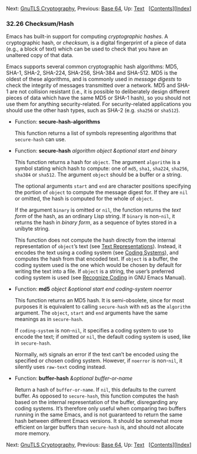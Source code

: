 

Next: [GnuTLS Cryptography](GnuTLS-Cryptography.html), Previous: [Base 64](Base-64.html), Up: [Text](Text.html)   \[[Contents](index.html#SEC_Contents "Table of contents")]\[[Index](Index.html "Index")]

### 32.26 Checksum/Hash

Emacs has built-in support for computing *cryptographic hashes*. A cryptographic hash, or *checksum*, is a digital fingerprint of a piece of data (e.g., a block of text) which can be used to check that you have an unaltered copy of that data.

Emacs supports several common cryptographic hash algorithms: MD5, SHA-1, SHA-2, SHA-224, SHA-256, SHA-384 and SHA-512. MD5 is the oldest of these algorithms, and is commonly used in *message digests* to check the integrity of messages transmitted over a network. MD5 and SHA-1 are not collision resistant (i.e., it is possible to deliberately design different pieces of data which have the same MD5 or SHA-1 hash), so you should not use them for anything security-related. For security-related applications you should use the other hash types, such as SHA-2 (e.g. `sha256` or `sha512`).

*   Function: **secure-hash-algorithms**

    This function returns a list of symbols representing algorithms that `secure-hash` can use.

<!---->

*   Function: **secure-hash** *algorithm object \&optional start end binary*

    This function returns a hash for `object`. The argument `algorithm` is a symbol stating which hash to compute: one of `md5`, `sha1`, `sha224`, `sha256`, `sha384` or `sha512`. The argument `object` should be a buffer or a string.

    The optional arguments `start` and `end` are character positions specifying the portion of `object` to compute the message digest for. If they are `nil` or omitted, the hash is computed for the whole of `object`.

    If the argument `binary` is omitted or `nil`, the function returns the *text form* of the hash, as an ordinary Lisp string. If `binary` is non-`nil`, it returns the hash in *binary form*, as a sequence of bytes stored in a unibyte string.

    This function does not compute the hash directly from the internal representation of `object`’s text (see [Text Representations](Text-Representations.html)). Instead, it encodes the text using a coding system (see [Coding Systems](Coding-Systems.html)), and computes the hash from that encoded text. If `object` is a buffer, the coding system used is the one which would be chosen by default for writing the text into a file. If `object` is a string, the user’s preferred coding system is used (see [Recognize Coding](https://www.gnu.org/software/emacs/manual/html_node/emacs/Recognize-Coding.html#Recognize-Coding) in GNU Emacs Manual).

<!---->

*   Function: **md5** *object \&optional start end coding-system noerror*

    This function returns an MD5 hash. It is semi-obsolete, since for most purposes it is equivalent to calling `secure-hash` with `md5` as the `algorithm` argument. The `object`, `start` and `end` arguments have the same meanings as in `secure-hash`.

    If `coding-system` is non-`nil`, it specifies a coding system to use to encode the text; if omitted or `nil`, the default coding system is used, like in `secure-hash`.

    Normally, `md5` signals an error if the text can’t be encoded using the specified or chosen coding system. However, if `noerror` is non-`nil`, it silently uses `raw-text` coding instead.

<!---->

*   Function: **buffer-hash** *\&optional buffer-or-name*

    Return a hash of `buffer-or-name`. If `nil`, this defaults to the current buffer. As opposed to `secure-hash`, this function computes the hash based on the internal representation of the buffer, disregarding any coding systems. It’s therefore only useful when comparing two buffers running in the same Emacs, and is not guaranteed to return the same hash between different Emacs versions. It should be somewhat more efficient on larger buffers than `secure-hash` is, and should not allocate more memory.

Next: [GnuTLS Cryptography](GnuTLS-Cryptography.html), Previous: [Base 64](Base-64.html), Up: [Text](Text.html)   \[[Contents](index.html#SEC_Contents "Table of contents")]\[[Index](Index.html "Index")]
